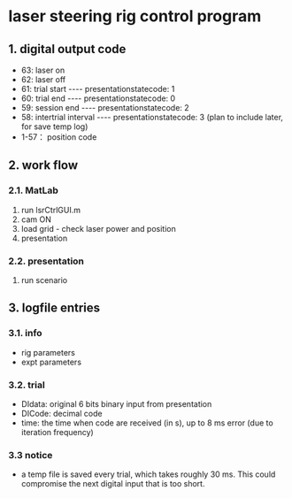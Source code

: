 # laser steering rig control program

## 1. digital output code
* 63: laser on
* 62: laser off
* 61: trial start ---- presentationstatecode: 1
* 60: trial end   ---- presentationstatecode: 0
* 59: session end ---- presentationstatecode: 2
* 58: intertrial interval ---- presentationstatecode: 3 (plan to include later, for save temp log)
* 1-57： position code


## 2. work flow
### 2.1. MatLab

  1) run lsrCtrlGUI.m
  2) cam ON
  3) load grid
    - check laser power and position
  4) presentation
  
### 2.2. presentation

  1) run scenario


## 3. logfile entries
### 3.1. info
- rig parameters 
- expt parameters
### 3.2. trial
- DIdata: original 6 bits binary input from presentation
- DICode: decimal code
- time: the time when code are received (in s), up to 8 ms error (due to iteration frequency)
### 3.3 notice
- a temp file is saved every trial, which takes roughly 30 ms. This could compromise the next digital input that is too short.
